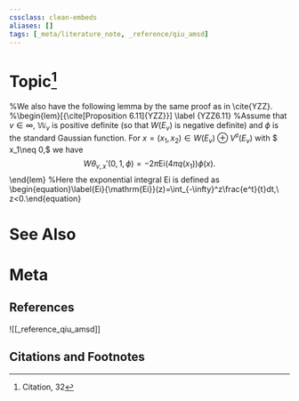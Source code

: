 ```yaml
---
cssclass: clean-embeds
aliases: []
tags: [_meta/literature_note, _reference/qiu_amsd]
---
```

# Topic[^1]


%We also have the following lemma by the same proof as in \cite{YZZ}.
%\begin{lem}[{\cite[Proposition 6.11]{YZZ}}] \label {YZZ6.11}
%Assume that  $v\in \infty$, ${\mathbb {W}}_v$ is  positive definite (so that $W(E_v)$ is negative definite) and  $\phi$ is the standard Gaussian function.  For  $x=(x_1,x_2)\in  W(E_v)\oplus V^\sharp(E_v)$ with $ x_1\neq 0,$   we have $$ {W\theta}_{v,x} '(0, 1, \phi)=-2\pi {\mathrm{Ei}}(4\pi{q(x_1)})  \phi(x).$$ \end{lem}
%Here the exponential integral ${\mathrm{Ei}}$ is defined as \begin{equation}\label{Ei}{\mathrm{Ei}}(z)=\int_{-\infty}^z\frac{e^t}{t}dt,\  z<0.\end{equation}





# See Also

# Meta
## References
![[_reference_qiu_amsd]]


## Citations and Footnotes
[^1]: Citation, 32